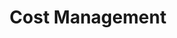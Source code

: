 ---
layout: sub-service
order: 2
title: "Cost Management"
parent: "Corporate Finance and Revenue Management"
description: "It all boils down to money! We assist our clients in maximizing their resources by operating at the intersection of cost and efficiency. Our strategies trim expenses from the business while bolstering the bottom line and maintaining quality and customer satisfaction, ensuring every dollar spent propels your organization's success."
approach: "We integrate financial expertise with operational insights to deliver strategies that drive profitability and efficiency. Our data-driven approach identifies key financial metrics and develops tailored solutions to enhance your financial performance."
intro: "Maximizing resources through a blend of financial expertise and operational insights to enhance profitability and efficiency."
focus_areas:
  - title: "Spend Analysis and Optimization"
    content: "We conduct exhaustive spend analyses to pinpoint cost-saving opportunities across your organization."
  - title: "Zero-Based Budgeting"
    content: "We execute zero-based budgeting approaches to synchronize spending with strategic priorities."
  - title: "Operational Cost Reduction"
    content: "We identify and eliminate inefficiencies in your operations to curtail costs without compromising quality."
  - title: "Shared Services Optimization"
    content: "We help architect and implement shared services models to slash overhead and boost efficiency."
  - title: "Vendor Management and Procurement Optimization"
    content: "We refine your procurement processes and vendor relationships to reduce costs and elevate service levels."
why_choose:
  - "Comprehensive Spend Analysis"
  - "Strategic Budgeting Alignment"
  - "Operational Efficiency Enhancement"
  - "Shared Services Efficiency"
  - "Procurement and Vendor Optimization"
cta: "Contact us to learn how our Corporate Finance services can enhance your financial operations and drive sustainable business growth."
icon: "fa-wallet"
color: "mustard" 
image: "/assets/images/backgrounds/cost-management.webp"
permalink: /services/corporate-finance-and-revenue-management/cost-management
redirect: "/services/corporate-finance-and-revenue-management/cost-management"
---